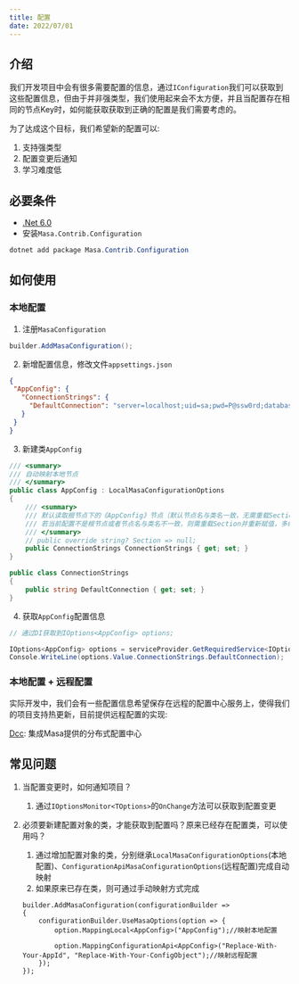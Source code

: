 ```yaml
---
title: 配置
date: 2022/07/01
---
```


## 介绍

我们开发项目中会有很多需要配置的信息，通过`IConfiguration`我们可以获取到这些配置信息，但由于并非强类型，我们使用起来会不太方便，并且当配置存在相同的节点Key时，如何能获取获取到正确的配置是我们需要考虑的。

为了达成这个目标，我们希望新的配置可以:

1. 支持强类型
2. 配置变更后通知
3. 学习难度低

## 必要条件

* [.Net 6.0](https://dotnet.microsoft.com/zh-cn/download/dotnet/6.0)
* 安装`Masa.Contrib.Configuration`
``` C#
dotnet add package Masa.Contrib.Configuration
```

## 如何使用

### 本地配置

1. 注册`MasaConfiguration`

``` C#
builder.AddMasaConfiguration();
```

2. 新增配置信息，修改文件`appsettings.json`

 ``` json
{
  "AppConfig": {
    "ConnectionStrings": {
      "DefaultConnection": "server=localhost;uid=sa;pwd=P@ssw0rd;database=identity"
    }
  }
}
```

3. 新建类`AppConfig`

``` C#
/// <summary>
/// 自动映射本地节点
/// </summary>
public class AppConfig : LocalMasaConfigurationOptions
{
    /// <summary>
    /// 默认读取根节点下的《AppConfig》节点（默认节点名与类名一致，无需重载Section）
    /// 若当前配置不是根节点或者节点名与类名不一致，则需重载Section并重新赋值，多级节点以:分割
    /// </summary>
    // public override string? Section => null;
    public ConnectionStrings ConnectionStrings { get; set; }
}

public class ConnectionStrings
{
    public string DefaultConnection { get; set; }
}
```

4. 获取`AppConfig`配置信息

``` C#
// 通过DI获取到IOptions<AppConfig> options;

IOptions<AppConfig> options = serviceProvider.GetRequiredService<IOptions<AppConfig>>(); 
Console.WriteLine(options.Value.ConnectionStrings.DefaultConnection);
```

### 本地配置 + 远程配置

实际开发中，我们会有一些配置信息希望保存在远程的配置中心服务上，使得我们的项目支持热更新，目前提供远程配置的实现:

[Dcc](/framework/building-blocks/Configuration/dcc): 集成Masa提供的分布式配置中心

## 常见问题

1. 当配置变更时，如何通知项目？
   1. 通过`IOptionsMonitor<TOptions>`的`OnChange`方法可以获取到配置变更
2. 必须要新建配置对象的类，才能获取到配置吗？原来已经存在配置类，可以使用吗？
   1. 通过增加配置对象的类，分别继承`LocalMasaConfigurationOptions`(本地配置)、`ConfigurationApiMasaConfigurationOptions`(远程配置)完成自动映射
   2. 如果原来已存在类，则可通过手动映射方式完成
    
    ```
    builder.AddMasaConfiguration(configurationBuilder =>
    {
        configurationBuilder.UseMasaOptions(option => {
            option.MappingLocal<AppConfig>("AppConfig");//映射本地配置

            option.MappingConfigurationApi<AppConfig>("Replace-With-Your-AppId", "Replace-With-Your-ConfigObject");//映射远程配置
        });
    });
    ```